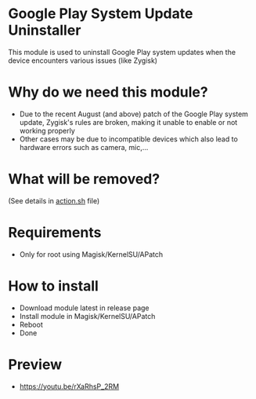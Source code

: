 # Google Play System Update Uninstaller

This module is used to uninstall Google Play system updates when the device encounters various issues (like Zygisk)

# Why do we need this module?
- Due to the recent August (and above) patch of the Google Play system update, Zygisk's rules are broken, making it unable to enable or not working properly
- Other cases may be due to incompatible devices which also lead to hardware errors such as camera, mic,...

# What will be removed?
(See details in [action.sh](https://github.com/daoquan1002/GPSU-Uninstaller/blob/main/action.sh) file)

# Requirements
- Only for root using Magisk/KernelSU/APatch

# How to install
- Download module latest in release page
- Install module in Magisk/KernelSU/APatch
- Reboot
- Done

# Preview
- https://youtu.be/rXaRhsP_2RM
